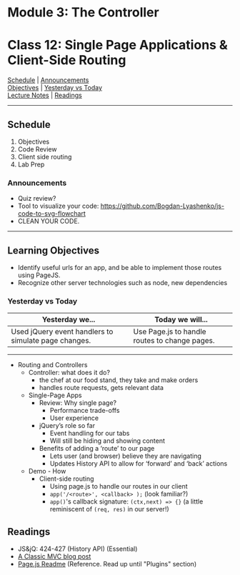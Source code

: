 # **Module 3: The Controller**
# Class 12: Single Page Applications & Client-Side Routing

[Schedule](#schedule) | [Announcements](#announcements) </br>
[Objectives](#learning-objectives) | [Yesterday vs Today](#yesterday-vs-today) </br>
[Lecture Notes](#notes) | [Readings](#readings)

<hr></hr>

## Schedule
1. Objectives
1. Code Review
1. Client side routing
1. Lab Prep

### Announcements
* Quiz review?
* Tool to visualize your code: https://github.com/Bogdan-Lyashenko/js-code-to-svg-flowchart
* CLEAN YOUR CODE.

<hr></hr>

## Learning Objectives
* Identify useful urls for an app, and be able to implement those routes using PageJS.
* Recognize other server technologies such as node, new dependencies

### Yesterday vs Today
| Yesterday we... | Today we will... |
| --------------- | ---------------- |
| Used jQuery event handlers to simulate page changes. | Use Page.js to handle routes to change pages. |

<hr></hr>

* Routing and Controllers
    * Controller: what does it do?
        * the chef at our food stand, they take and make orders
        * handles route requests, gets relevant data
    * Single-Page Apps
        * Review: Why single page?
            * Performance trade-offs
            * User experience   
        * jQuery’s role so far
            * Event handling for our tabs
            * Will still be hiding and showing content
        * Benefits of adding a ‘route’ to our page
            * Lets user (and browser) believe they are navigating
            * Updates History API to allow for ‘forward’ and ‘back’ actions 
    * Demo - How
        * Client-side routing
            * Using page.js to handle our routes in our client
            * `app('/<route>', <callback> );` (look familiar?)
            * `app()`'s callback signature: `(ctx,next) => {}` (a little reminiscent of `(req, res)` in our server!)

## Readings
* JS&jQ: 424-427 (History API) (Essential)
* [A Classic MVC blog post](http://blog.codinghorror.com/understanding-model-view-controller/)
* [Page.js Readme](https://github.com/visionmedia/page.js) (Reference. Read up until "Plugins" section)
